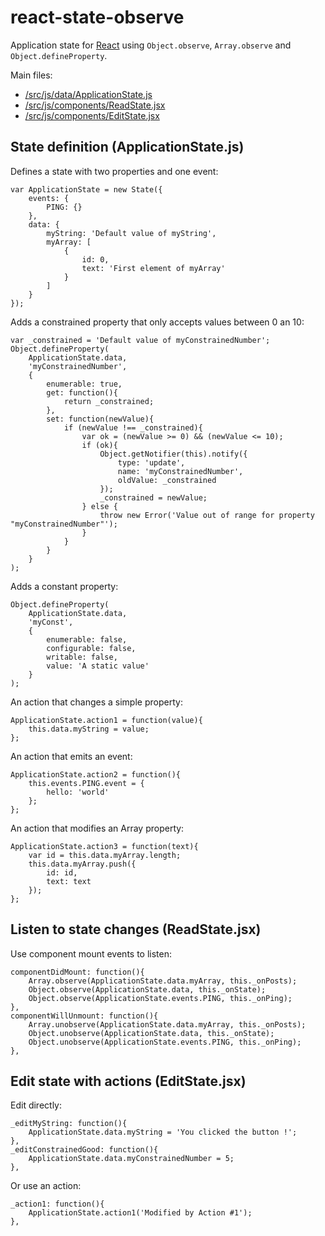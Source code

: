 # react-state-observe

Application state for [React](http://facebook.github.io/react) using `Object.observe`, `Array.observe` and `Object.defineProperty`.

Main files:

 - [/src/js/data/ApplicationState.js](https://github.com/wildpeaks/react-state-observe/blob/master/src/js/data/ApplicationState.js)
 - [/src/js/components/ReadState.jsx](https://github.com/wildpeaks/react-state-observe/blob/master/src/js/components/ReadState.jsx)
 - [/src/js/components/EditState.jsx](https://github.com/wildpeaks/react-state-observe/blob/master/src/js/components/EditState.jsx)


## State definition (ApplicationState.js)

Defines a state with two properties and one event:

	var ApplicationState = new State({
		events: {
			PING: {}
		},
		data: {
			myString: 'Default value of myString',
			myArray: [
				{
					id: 0,
					text: 'First element of myArray'
				}
			]
		}
	});

Adds a constrained property that only accepts values between 0 an 10:

	var _constrained = 'Default value of myConstrainedNumber';
	Object.defineProperty(
		ApplicationState.data,
		'myConstrainedNumber',
		{
			enumerable: true,
			get: function(){
				return _constrained;
			},
			set: function(newValue){
				if (newValue !== _constrained){
					var ok = (newValue >= 0) && (newValue <= 10);
					if (ok){
						Object.getNotifier(this).notify({
							type: 'update',
							name: 'myConstrainedNumber',
							oldValue: _constrained
						});
						_constrained = newValue;
					} else {
						throw new Error('Value out of range for property "myConstrainedNumber"');
					}
				}
			}
		}
	);

Adds a constant property:

	Object.defineProperty(
		ApplicationState.data,
		'myConst',
		{
			enumerable: false,
			configurable: false,
			writable: false,
			value: 'A static value'
		}
	);

An action that changes a simple property:

	ApplicationState.action1 = function(value){
		this.data.myString = value;
	};

An action that emits an event:

	ApplicationState.action2 = function(){
		this.events.PING.event = {
			hello: 'world'
		};
	};

An action that modifies an Array property:

	ApplicationState.action3 = function(text){
		var id = this.data.myArray.length;
		this.data.myArray.push({
			id: id,
			text: text
		});
	};


## Listen to state changes (ReadState.jsx)

Use component mount events to listen:

	componentDidMount: function(){
		Array.observe(ApplicationState.data.myArray, this._onPosts);
		Object.observe(ApplicationState.data, this._onState);
		Object.observe(ApplicationState.events.PING, this._onPing);
	},
	componentWillUnmount: function(){
		Array.unobserve(ApplicationState.data.myArray, this._onPosts);
		Object.unobserve(ApplicationState.data, this._onState);
		Object.unobserve(ApplicationState.events.PING, this._onPing);
	},


## Edit state with actions (EditState.jsx)

Edit directly:

	_editMyString: function(){
		ApplicationState.data.myString = 'You clicked the button !';
	},
	_editConstrainedGood: function(){
		ApplicationState.data.myConstrainedNumber = 5;
	},

Or use an action:

	_action1: function(){
		ApplicationState.action1('Modified by Action #1');
	},
